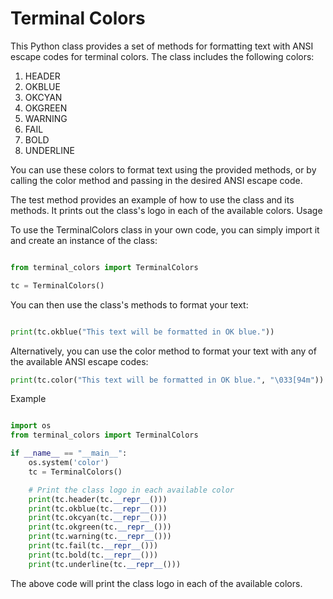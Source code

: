 # Terminal Colors

This Python class provides a set of methods for formatting text with ANSI escape codes for terminal colors. The class includes the following colors:

1. HEADER
1. OKBLUE
1. OKCYAN
1. OKGREEN
1. WARNING
1. FAIL
1. BOLD
1. UNDERLINE

You can use these colors to format text using the provided methods, or by calling the color method and passing in the desired ANSI escape code.

The test method provides an example of how to use the class and its methods. It prints out the class's logo in each of the available colors.
Usage

To use the TerminalColors class in your own code, you can simply import it and create an instance of the class:

```py

from terminal_colors import TerminalColors

tc = TerminalColors()
```

You can then use the class's methods to format your text:

```py

print(tc.okblue("This text will be formatted in OK blue."))
```
Alternatively, you can use the color method to format your text with any of the available ANSI escape codes:

```py
print(tc.color("This text will be formatted in OK blue.", "\033[94m"))
```

Example

```py

import os
from terminal_colors import TerminalColors

if __name__ == "__main__":
    os.system('color')
    tc = TerminalColors()

    # Print the class logo in each available color
    print(tc.header(tc.__repr__()))
    print(tc.okblue(tc.__repr__()))
    print(tc.okcyan(tc.__repr__()))
    print(tc.okgreen(tc.__repr__()))
    print(tc.warning(tc.__repr__()))
    print(tc.fail(tc.__repr__()))
    print(tc.bold(tc.__repr__()))
    print(tc.underline(tc.__repr__()))
```
The above code will print the class logo in each of the available colors.
